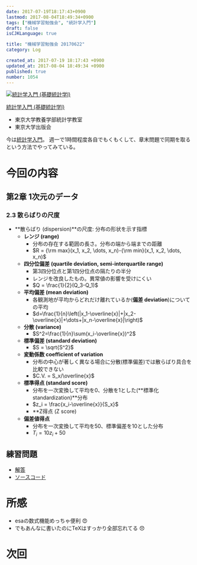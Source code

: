 ```yaml
---
date: 2017-07-19T18:17:43+0900
lastmod: 2017-08-04T18:49:34+0900
tags: ["機械学習勉強会", "統計学入門"]
draft: false
isCJKLanguage: true

title: "機械学習勉強会 20170622"
category: Log

created_at: 2017-07-19 18:17:43 +0900
updated_at: 2017-08-04 18:49:34 +0900
published: true
number: 1054
---
```


<div class="asin">
<div class="asin-image"><a href="https://www.amazon.co.jp/exec/obidos/ASIN/4130420658/nownabe0c-22/" rel="nofollow noopener" target="_blank"><img src="http://images-jp.amazon.com/images/P/4130420658.09._SL160_.jpg" alt="統計学入門 (基礎統計学Ⅰ)" title="統計学入門 (基礎統計学Ⅰ)"></a></div>
<div class="asin-detail">
<p><a href="https://www.amazon.co.jp/exec/obidos/ASIN/4130420658/nownabe0c-22/" rel="nofollow noopener" target="_blank">統計学入門 (基礎統計学Ⅰ)</a></p>
<ul>
<li>東京大学教養学部統計学教室</li>
<li>東京大学出版会</li>
</ul>
</div>

<p></p>
</div>

今は[統計学入門](https://www.amazon.co.jp/exec/obidos/ASIN/4130420658/nownabe0c-22/)。
週一で1時間程度各自でもくもくして、章末問題で同期を取るという方法でやってみている。

# 今回の内容
## 第2章 1次元のデータ
### 2.3 散らばりの尺度
* **散らばり (dispersion)**の尺度: 分布の形状を示す指標
    * **レンジ (range)**
        * 分布の存在する範囲の長さ。分布の端から端までの距離
        * $R = {\rm max}(x_1, x_2, \dots, x_n)-{\rm min}(x_1, x_2, \dots, x_n)$
    * **四分位偏差 (quartile deviation, semi-interquartile range)**
        * 第3四分位点と第1四分位点の隔たりの半分
        * レンジを改良したもの。異常値の影響を受けにくい
        * $Q = \frac{1}{2}(Q_3-Q_1)$
    * **平均偏差 (mean deviation)**
        * 各観測地が平均からどれだけ離れているか(**偏差 deviation**)についての平均
        * $d=\frac{1}{n}\left(|x_1-\overline{x}|+|x_2-\overline{x}|+\dots+|x_n-\overline{x}|\right)$
    * **分散 (variance)**
        * $S^2=\frac{1}{n}\sum(x_i-\overline{x})^2$
    * **標準偏差 (standard deviation)**
        * $S = \sqrt{S^2}$
    * **変動係数 coefficient of variation**
        * 分布の中心が著しく異なる場合に分散(標準偏差)では散らばり具合を比較できない
        * $C.V. = S_x/\overline{x}$
    * **標準得点 (standard score)**
        * 分布を一次変換して平均を0、分散を1とした(**標準化 standardization)**分布
        * $z_i = \frac{x_i-\overline{x}}{S_x}$
        * **Z得点 (Z score)
    * **偏差値得点**
        * 分布を一次変換して平均を50、標準偏差を10とした分布
        * $T_i = 10z_i + 50$

## 練習問題
* [解答](https://github.com/Wondershake/ml-statistics-intro/issues/1)
* [ソースコード](https://github.com/Wondershake/ml-statistics-intro/tree/master/nownabe/ch02)

# 所感
* esaの数式機能めっちゃ便利 :heart_eyes: 
* でもあんなに書いたのにTeXはすっかり全部忘れてる :disappointed: 

# 次回

```math
```
